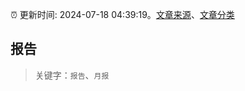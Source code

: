 :alarm_clock: 更新时间: 2024-07-18 04:39:19。[文章来源](/README.md)、[文章分类](/TAGS.md)

## 报告


> 关键字：`报告`、`月报`



